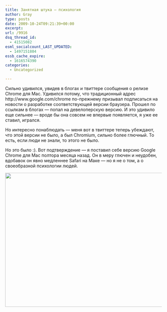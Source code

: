 ```yaml
---
title: Занятная штука — психология
author: Gray
type: posts
date: 2009-10-24T09:21:39+00:00
excerpt:
url: /9916
dsq_thread_id:
  - 41515082
esml_socialcount_LAST_UPDATED:
  - 1497151804
essb_cache_expire:
  - 1616574390
categories:
  - Uncategorized

---
```








<p style="clear: both">
  Сильно удивился, увидев в блогах и твиттере сообщения о релизе Chrome для Mac. Удивился потому, что традиционный адрес http://www.google.com/chrome по-прежнему призывал подписаться на новости о разработке соответствующей версии браузера. Прошел по ссылкам в блогах &#8212; попал на девелоперскую версию. И это удивило еще сильнее &#8212; вроде бы она совсем не впервые появляется, я уже ее ставил, игрался.
</p>

<p style="clear: both">
  Но интересно понаблюдать &#8212; меня вот в твиттере теперь убеждают, что этой версии не было, а был Chromium, сильно более глючный. То есть, если люди не знали, то этого не было.
</p>

<p style="clear: both">
  Но это было :). Вот подтверждение &#8212; я поставил себе версию Google Chrome для Mac полтора месяца назад. Он в меру глючен и неудобен, вдобавок он явно медленнее Safari на Маке &#8212; но я не о том, а о своеобразной психологии людей.
</p>

<p style="clear: both">
  <a href="https://i1.wp.com/content.screencast.com/users/gray_ru/folders/Jing/media/b25ab438-ce57-4a36-98ed-5486e79e6063/00000001.png" class="image-link"><img class="embeddedObject" src="https://i1.wp.com/content.screencast.com/users/gray_ru/folders/Jing/media/b25ab438-ce57-4a36-98ed-5486e79e6063/00000001.png?resize=571%2C431" height="431" align="left" width="571" style=" display: inline; float: left; margin: 0 10px 10px 0;" data-recalc-dims="1" /></a>
</p>